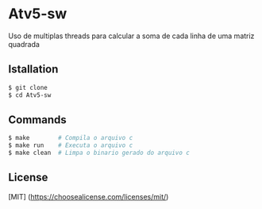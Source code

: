 # Atv5-sw
Uso de multiplas threads para calcular a soma de cada linha de uma matriz quadrada

## Istallation
```bash
$ git clone 
$ cd Atv5-sw
```

## Commands
```bash
$ make        # Compila o arquivo c       
$ make run    # Executa o arquivo c
$ make clean  # Limpa o binario gerado do arquivo c
```

## License
[MIT]
(https://choosealicense.com/licenses/mit/)
